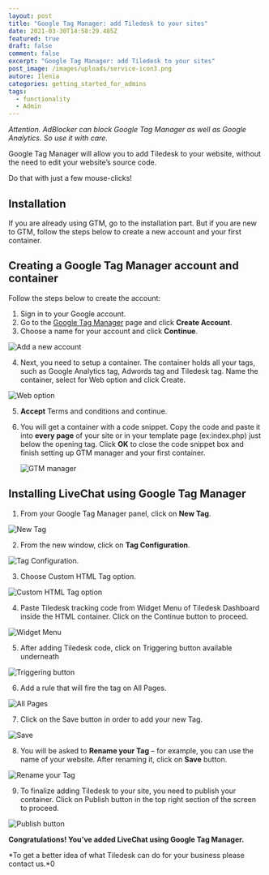 ```yaml
---
layout: post
title: "Google Tag Manager: add Tiledesk to your sites"
date: 2021-03-30T14:58:29.485Z
featured: true
draft: false
comment: false
excerpt: "Google Tag Manager: add Tiledesk to your sites"
post_image: /images/uploads/service-icon3.png
autore: Ilenia
categories: getting_started_for_admins
tags:
  - functionality
  - Admin
---
```

*Attention. AdBlocker can block Google Tag Manager as well as Google Analytics. So use it with care.*

Google Tag Manager will allow you to add Tiledesk to your website, without the need to edit your website’s source code.

Do that with just a few mouse-clicks!

## Installation

If you are already using GTM, go to the installation part. But if you are new to GTM, follow the steps below to create a new account and your first container.

## Creating a Google Tag Manager account and container

Follow the steps below to create the account:

1. Sign in to your Google account.
2. Go to the [Google Tag Manager](https://www.google.com/tagmanager/web/#management) page and click **Create Account**.
3. Choose a name for your account and click **Continue**.

![Add a new account](/images/uploads/tag-manager-entering-company-name-2x-1.jpg "Add a new account")

4. Next, you need to setup a container. The container holds all your tags, such as Google Analytics tag, Adwords tag and Tiledesk tag. Name the container, select for Web option and click Create.

![Web option](/images/uploads/gtm-creating-a-container-2x-1.jpg "Web option")

5. **Accept** Terms and conditions and continue.
6. You will get a container with a code snippet. Copy the code and paste it into **every page** of your site or in your template page (ex:index.php) just below the opening tag.
      Click **OK** to close the code snippet box and finish setting up GTM manager and your first container.

   ![GTM manager](/images/uploads/gtm_installing_google_tag_manager-2x-1.png "GTM manager")

## Installing LiveChat using Google Tag Manager

1. From your Google Tag Manager panel, click on **New Tag**.

![New Tag](/images/uploads/gtm_add_new_tag_button-2x-1.png "New Tag")

2. From the new window, click on **Tag Configuration**.

![Tag Configuration.](/images/uploads/gtm_tag_configuration-2x-1.png "Tag Configuration.")

3. Choose Custom HTML Tag option.

![Custom HTML Tag option](/images/uploads/gtm_tag_configuration_custom_html-2x-1.png "Custom HTML Tag option")

4. Paste Tiledesk tracking code from Widget Menu of Tiledesk Dashboard inside the HTML container. Click on the Continue button to proceed.

![Widget Menu](/images/uploads/screenshot-2018-08-03-11.52.22.png "Widget Menu")

5. After adding Tiledesk code, click on Triggering button available underneath

![Triggering button](/images/uploads/gtm_tag_configuration_tag_trigger_chat-2x-1.png "Triggering button")

6. Add a rule that will fire the tag on All Pages.

![All Pages](/images/uploads/gtm_tag_configuration_adding_trigger-2x-1.png "All Pages")

7. Click on the Save button in order to add your new Tag.

![Save](/images/uploads/gtm_tag_configuration_saving_changes-2x-1.png "Save")

8. You will be asked to **Rename your Tag** – for example, you can use the name of your website. After renaming it, click on **Save** button.

![Rename your Tag](/images/uploads/gtm_tag_configuration_naming_tag-2x-1.png "Rename your Tag")

9. To finalize adding Tiledesk to your site, you need to publish your container. Click on Publish button in the top right section of the screen to proceed.

![Publish button](/images/uploads/gtm_dashboard_publishing_tag-2x-1.png "Publish button")

**Congratulations! You’ve added LiveChat using Google Tag Manager.**

*To get a better idea of what Tiledesk can do for your business please contact us.*0